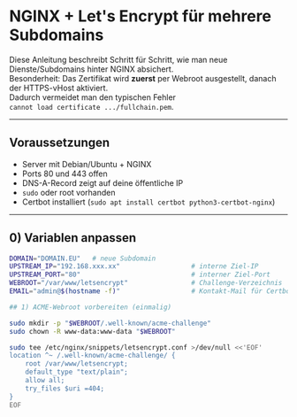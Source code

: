# NGINX + Let's Encrypt für mehrere Subdomains

Diese Anleitung beschreibt Schritt für Schritt, wie man neue Dienste/Subdomains
hinter NGINX absichert.  
Besonderheit: Das Zertifikat wird **zuerst** per Webroot ausgestellt,
danach der HTTPS-vHost aktiviert.  
Dadurch vermeidet man den typischen Fehler  
`cannot load certificate .../fullchain.pem`.

---

## Voraussetzungen
- Server mit Debian/Ubuntu + NGINX
- Ports 80 und 443 offen
- DNS-A-Record zeigt auf deine öffentliche IP
- `sudo` oder root vorhanden
- Certbot installiert (`sudo apt install certbot python3-certbot-nginx`)

---

## 0) Variablen anpassen
```bash
DOMAIN="DOMAIN.EU"   # neue Subdomain
UPSTREAM_IP="192.168.xxx.xx"                  # interne Ziel-IP
UPSTREAM_PORT="80"                            # interner Ziel-Port
WEBROOT="/var/www/letsencrypt"                # Challenge-Verzeichnis
EMAIL="admin@$(hostname -f)"                  # Kontakt-Mail für Certbot

## 1) ACME-Webroot vorbereiten (einmalig)

sudo mkdir -p "$WEBROOT/.well-known/acme-challenge"
sudo chown -R www-data:www-data "$WEBROOT"

sudo tee /etc/nginx/snippets/letsencrypt.conf >/dev/null <<'EOF'
location ^~ /.well-known/acme-challenge/ {
    root /var/www/letsencrypt;
    default_type "text/plain";
    allow all;
    try_files $uri =404;
}
EOF
